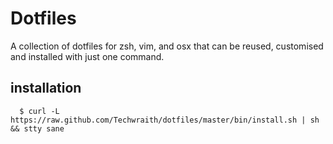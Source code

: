# Dotfiles
A collection of dotfiles for zsh, vim, and osx that can be reused, customised and installed with just one command.

## installation

```
  $ curl -L https://raw.github.com/Techwraith/dotfiles/master/bin/install.sh | sh && stty sane
```

